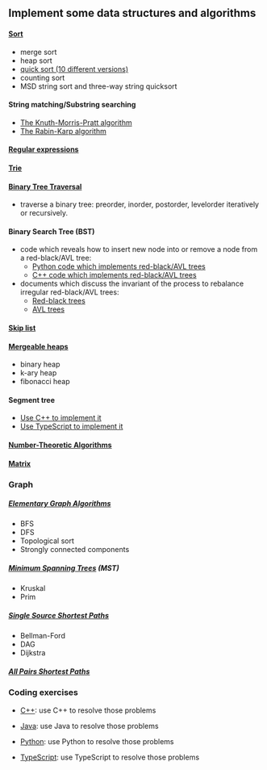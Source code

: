 ## Implement some data structures and algorithms

#### <a href="https://github.com/cyril-gao/wheel/tree/master/Algorithms/sort">Sort</a>

*   merge sort
*   heap sort
*   <a href="https://github.com/cyril-gao/wheel/blob/master/Algorithms/sort/quick_sort.h">quick sort (10 different versions)</a>
*   counting sort
*   MSD string sort and three-way string quicksort

#### String matching/Substring searching
*   <a href="https://github.com/cyril-gao/wheel/blob/master/Algorithms/leetcode/Java/AlgorithmsStudy/src/main/java/com/example/KMPSearcher.java">The Knuth-Morris-Pratt algorithm</a>
*   <a href="https://github.com/cyril-gao/wheel/blob/master/Algorithms/leetcode/Java/AlgorithmsStudy/src/main/java/com/example/RabinKarpSearcher.java">The Rabin-Karp algorithm</a>

#### <a href="https://github.com/cyril-gao/wheel/blob/master/Algorithms/leetcode/Java/AlgorithmsStudy/src/main/java/com/example/NFA.java">Regular expressions</a>

#### <a href="https://github.com/cyril-gao/wheel/blob/master/Algorithms/leetcode/Java/AlgorithmsStudy/src/main/java/com/example/Trie.java">Trie</a>

#### <a href="https://github.com/cyril-gao/wheel/tree/master/Algorithms/BinaryTreeTraversal">Binary Tree Traversal</a>

*   traverse a binary tree: preorder, inorder, postorder, levelorder iteratively or recursively.

#### Binary Search Tree (BST)
*   code which reveals how to insert new node into or remove a node from a red-black/AVL tree:
    <ul>
        <li><a href="https://github.com/cyril-gao/wheel/tree/master/Algorithms/BST">Python code which implements red-black/AVL trees</a></li>
        <li><a href="https://github.com/cyril-gao/wheel/tree/master/Algorithms/BST/C%2B%2B">C++ code which implements red-black/AVL trees</a></li>
    </ul>
*   documents which discuss the invariant of the process to rebalance irregular red-black/AVL trees:
    <ul>
        <li><a href="https://github.com/cyril-gao/wheel/blob/master/Algorithms/BST/The%20rebalancing%20process%20of%20red-black%20trees.pdf">Red-black trees</a></li>
        <li><a href="https://github.com/cyril-gao/wheel/blob/master/Algorithms/BST/The%20rebalancing%20process%20of%20AVL%20trees.pdf">AVL trees</a></li>
    </ul>

#### <a href="https://github.com/cyril-gao/wheel/tree/master/Algorithms/skiplist">Skip list</a>

#### <a href="https://github.com/cyril-gao/wheel/tree/master/Algorithms/heap">Mergeable heaps</a>

*   binary heap
*   k-ary heap
*   fibonacci heap

#### Segment tree

*   <a href="https://github.com/cyril-gao/wheel/blob/master/Algorithms/leetcode/C%2B%2B/segment_tree_test.cpp">Use C++ to implement it</a>
*   <a href="https://github.com/cyril-gao/wheel/blob/master/Algorithms/leetcode/TypeScript/src/segment.trees.ts">Use TypeScript to implement it</a>

#### <a href="https://github.com/cyril-gao/wheel/tree/master/Algorithms/number">Number-Theoretic Algorithms</a>

#### <a href="https://github.com/cyril-gao/wheel/tree/master/Algorithms/matrix">Matrix</a>

### Graph

##### <a href="https://github.com/cyril-gao/wheel/tree/master/Algorithms/graph/ElementaryGraphAlgorithms">Elementary Graph Algorithms</a>

*   BFS
*   DFS
*   Topological sort
*   Strongly connected components

##### <a href="https://github.com/cyril-gao/wheel/tree/master/Algorithms/graph/MST">Minimum Spanning Trees</a> (MST)

*   Kruskal
*   Prim

##### <a href="https://github.com/cyril-gao/wheel/tree/master/Algorithms/graph/SingleSourceShortestPaths">Single Source Shortest Paths</a>

*   Bellman-Ford
*   DAG
*   Dijkstra

##### <a href="https://github.com/cyril-gao/wheel/tree/master/Algorithms/graph/AllPairsShortestPaths">All Pairs Shortest Paths</a>

### Coding exercises

*   <a href="https://github.com/cyril-gao/wheel/tree/master/Algorithms/leetcode/C%2B%2B">C++</a>: use C++ to resolve those problems

*   <a href="https://github.com/cyril-gao/wheel/tree/master/Algorithms/leetcode/Java/AlgorithmsStudy">Java</a>: use Java to resolve those problems

*   <a href="https://github.com/cyril-gao/wheel/tree/master/Algorithms/leetcode/Python">Python</a>: use Python to resolve those problems

*   <a href="https://github.com/cyril-gao/wheel/tree/master/Algorithms/leetcode/TypeScript">TypeScript</a>: use TypeScript to resolve those problems

